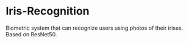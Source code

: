 # Iris-Recognition
Biometric system that can recognize users using photos of their irises. Based on ResNet50.

